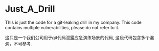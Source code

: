 # Just_A_Drill
This is just the code for a git-leaking drill in my company.
This code contains multiple vulnerabilities, please do not refer to it.

这只是一个我们公司用于git代码泄露应急演练场景的代码,
这段代码包含多个漏洞，不可参考.
